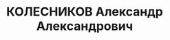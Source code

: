 ---
title: КОЛЕСНИКОВ Александр Александрович
description: "1902, смт Новоолександрівка Краснодонського р-ну, українець, член ВКП(б),\
  \ освіта середня, прож.: м. Перевальськ, завідуючий Центральними електромеханічними\
  \ майстернями тресту «Перевальськвугілля» \n  Військовою колегією Верховного суду\
  \ СРСР 3 грудня 1937 р. засуджений до розстрілу. \n  Реабілітований у 1958 р."
---